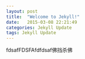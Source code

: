 ```yaml
---
layout: post
title:  "Welcome to Jekyll!"
date:   2015-03-08 22:21:49
categories: Jekyll Update
tags: Jekyll Update
---
```

fdsafFDSFAfdfdsaf佛挡杀佛
